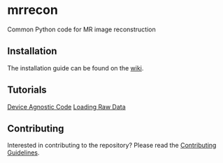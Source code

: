 # mrrecon
Common Python code for MR image reconstruction

## Installation

The installation guide can be found on the [wiki](https://github.com/sickkids-mri/mrrecon/wiki/Installation).

## Tutorials

[Device Agnostic Code](https://github.com/sickkids-mri/mrrecon/wiki/Device-Agnostic-Code)
[Loading Raw Data](https://github.com/sickkids-mri/mrrecon/wiki/Loading-Raw-Data)

## Contributing

Interested in contributing to the repository? Please read the [Contributing Guidelines](CONTRIBUTING.md).
